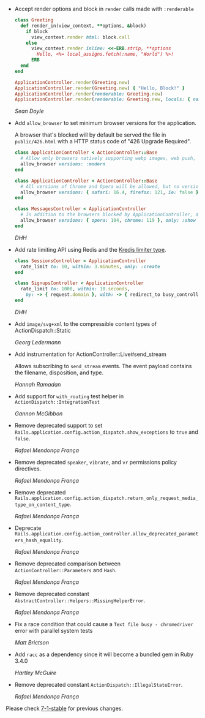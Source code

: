 *   Accept render options and block in `render` calls made with `:renderable`

    ```ruby
    class Greeting
      def render_in(view_context, **options, &block)
        if block
          view_context.render html: block.call
        else
          view_context.render inline: <<~ERB.strip, **options
            Hello, <%= local_assigns.fetch(:name, "World") %>!
          ERB
      end
    end

    ApplicationController.render(Greeting.new)                                        # => "Hello, World!"
    ApplicationController.render(Greeting.new) { "Hello, Block!" }                    # => "Hello, Block!"
    ApplicationController.render(renderable: Greeting.new)                            # => "Hello, World!"
    ApplicationController.render(renderable: Greeting.new, locals: { name: "Local" }) # => "Hello, Local!"
    ```

    *Sean Doyle*

*   Add `allow_browser` to set minimum browser versions for the application.

    A browser that's blocked will by default be served the file in `public/426.html` with a HTTP status code of "426 Upgrade Required".

    ```ruby
    class ApplicationController < ActionController::Base
      # Allow only browsers natively supporting webp images, web push, badges, import maps, CSS nesting + :has
      allow_browser versions: :modern
    end

    class ApplicationController < ActionController::Base
      # All versions of Chrome and Opera will be allowed, but no versions of "internet explorer" (ie). Safari needs to be 16.4+ and Firefox 121+.
      allow_browser versions: { safari: 16.4, firefox: 121, ie: false }
    end

    class MessagesController < ApplicationController
      # In addition to the browsers blocked by ApplicationController, also block Opera below 104 and Chrome below 119 for the show action.
      allow_browser versions: { opera: 104, chrome: 119 }, only: :show
    end
    ```

    *DHH*

*   Add rate limiting API using Redis and the [Kredis limiter type](https://github.com/rails/kredis/blob/main/lib/kredis/types/limiter.rb).

    ```ruby
    class SessionsController < ApplicationController
      rate_limit to: 10, within: 3.minutes, only: :create
    end

    class SignupsController < ApplicationController
      rate_limit to: 1000, within: 10.seconds,
        by: -> { request.domain }, with: -> { redirect_to busy_controller_url, alert: "Too many signups!" }, only: :new
    end
    ```

    *DHH*

*   Add `image/svg+xml` to the compressible content types of ActionDispatch::Static

    *Georg Ledermann*

*   Add instrumentation for ActionController::Live#send_stream

    Allows subscribing to `send_stream` events. The event payload contains the filename, disposition, and type.

    *Hannah Ramadan*

*   Add support for `with_routing` test helper in `ActionDispatch::IntegrationTest`

    *Gannon McGibbon*

*   Remove deprecated support to set `Rails.application.config.action_dispatch.show_exceptions` to `true` and `false`.

    *Rafael Mendonça França*

*   Remove deprecated `speaker`, `vibrate`, and `vr` permissions policy directives.

    *Rafael Mendonça França*

*   Remove deprecated `Rails.application.config.action_dispatch.return_only_request_media_type_on_content_type`.

    *Rafael Mendonça França*

*   Deprecate `Rails.application.config.action_controller.allow_deprecated_parameters_hash_equality`.

    *Rafael Mendonça França*

*   Remove deprecated comparison between `ActionController::Parameters` and `Hash`.

    *Rafael Mendonça França*

*   Remove deprecated constant `AbstractController::Helpers::MissingHelperError`.

    *Rafael Mendonça França*

*   Fix a race condition that could cause a `Text file busy - chromedriver`
    error with parallel system tests

    *Matt Brictson*

*   Add `racc` as a dependency since it will become a bundled gem in Ruby 3.4.0

    *Hartley McGuire*
*   Remove deprecated constant `ActionDispatch::IllegalStateError`.

    *Rafael Mendonça França*

Please check [7-1-stable](https://github.com/rails/rails/blob/7-1-stable/actionpack/CHANGELOG.md) for previous changes.
